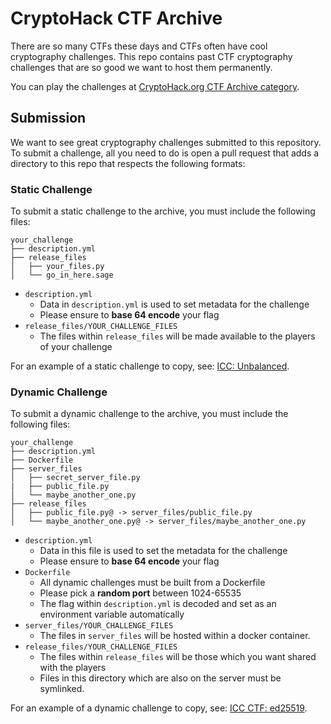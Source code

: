 # CryptoHack CTF Archive

There are so many CTFs these days and CTFs often have cool cryptography challenges. This repo contains past CTF cryptography challenges that are so good we want to host them permanently.

You can play the challenges at [CryptoHack.org CTF Archive category](https://cryptohack.org/challenges/ctf-archive/).

## Submission

We want to see great cryptography challenges submitted to this repository. To submit a challenge, all you need to do is open a pull request that adds a directory to this repo that respects the following formats:

### Static Challenge

To submit a static challenge to the archive, you must include the following files:

```
your_challenge
├── description.yml
├── release_files
│   ├── your_files.py
│   └── go_in_here.sage
```

 - `description.yml`
   - Data in `description.yml` is used to set metadata for the challenge
   - Please ensure to **base 64 encode** your flag
 - `release_files/YOUR_CHALLENGE_FILES`
   - The files within `release_files` will be made available to the players of your challenge

For an example of a static challenge to copy, see: [ICC: Unbalanced](https://github.com/cryptohack/ctf-archive/tree/main/icc2022_unbalanced). 


### Dynamic Challenge

To submit a dynamic challenge to the archive, you must include the following files:

```
your_challenge
├── description.yml
├── Dockerfile
├── server_files
│   ├── secret_server_file.py
|   ├── public_file.py
│   └── maybe_another_one.py
├── release_files
│   ├── public_file.py@ -> server_files/public_file.py
│   └── maybe_another_one.py@ -> server_files/maybe_another_one.py
```

 - `description.yml`
   - Data in this file is used to set the metadata for the challenge
   - Please ensure to **base 64 encode** your flag
 - `Dockerfile`
   - All dynamic challenges must be built from a Dockerfile
   - Please pick a **random port** between 1024-65535
   - The flag within `description.yml` is decoded and set as an environment variable automatically
 - `server_files/YOUR_CHALLENGE_FILES`
   - The files in `server_files` will be hosted within a docker container. 
 - `release_files/YOUR_CHALLENGE_FILES`
   - The files within `release_files` will be those which you want shared with the players
   - Files in this directory which are also on the server must be symlinked.

For an example of a dynamic challenge to copy, see: [ICC CTF: ed25519](https://github.com/cryptohack/ctf-archive/tree/main/icc2022_ed25519-magic).
